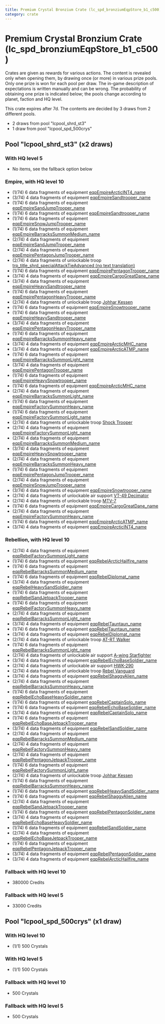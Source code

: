 ```yaml
---
title: Premium Crystal Bronzium Crate (lc_spd_bronziumEqpStore_b1_c500)
category: crate
---
```


# Premium Crystal Bronzium Crate (lc_spd_bronziumEqpStore_b1_c500)

Crates are given as rewards for various actions. The content is revealed only when opening them, by drawing once (or more) in various prize pools. Only one prize is won for each pool per draw. The in-game description of expectations is written manually and can be wrong. The probability of obtaining one prize is indicated below; the pools change according to planet, faction and HQ level.

This crate expires after 7d. The contents are decided by 3 draws from 2 different pools.
  * 2 draws from pool "lcpool_shrd_st3"
  * 1 draw from pool "lcpool_spd_500crys"

## Pool "lcpool_shrd_st3" (x2 draws)

### With HQ level 5

  * No items, see the fallback option below

### Empire, with HQ level 10

  * (1/74) 6 data fragments of equipment [eqpEmpireArcticINT4_name](eqpEmpireArcticINT4_name)
  * (3/74) 4 data fragments of equipment [eqpEmpireSandtrooper_name](eqpEmpireSandtrooper_name)
  * (1/74) 6 data fragments of equipment [eqpEmpireSandJumpTrooper_name](eqpEmpireSandJumpTrooper_name)
  * (1/74) 6 data fragments of equipment [eqpEmpireSandtrooper_name](eqpEmpireSandtrooper_name)
  * (1/74) 6 data fragments of equipment [eqpEmpireSnowJumpTrooper_name](eqpEmpireSnowJumpTrooper_name)
  * (1/74) 6 data fragments of equipment [eqpEmpireBarracksSummonMedium_name](eqpEmpireBarracksSummonMedium_name)
  * (2/74) 4 data fragments of equipment [eqpEmpireSandJumpTrooper_name](eqpEmpireSandJumpTrooper_name)
  * (2/74) 4 data fragments of equipment [eqpEmpirePentagonJumpTrooper_name](eqpEmpirePentagonJumpTrooper_name)
  * (2/74) 4 data fragments of unlockable troop [trp_title_shrd_specialAttackTieAdvanced (no text translation)](shrd_specialAttackTieAdvanced)
  * (1/74) 6 data fragments of equipment [eqpEmpirePentagonTrooper_name](eqpEmpirePentagonTrooper_name)
  * (3/74) 4 data fragments of equipment [eqpEmpireCargoGreatDane_name](eqpEmpireCargoGreatDane_name)
  * (3/74) 4 data fragments of equipment [eqpEmpireHeavySandtrooper_name](eqpEmpireHeavySandtrooper_name)
  * (1/74) 6 data fragments of equipment [eqpEmpirePentagonHeavyTrooper_name](eqpEmpirePentagonHeavyTrooper_name)
  * (2/74) 4 data fragments of unlockable troop [Johhar Kessen](EmpireJohhar)
  * (1/74) 6 data fragments of equipment [eqpEmpireSnowtrooper_name](eqpEmpireSnowtrooper_name)
  * (1/74) 6 data fragments of equipment [eqpEmpireHeavySandtrooper_name](eqpEmpireHeavySandtrooper_name)
  * (3/74) 4 data fragments of equipment [eqpEmpirePentagonHeavyTrooper_name](eqpEmpirePentagonHeavyTrooper_name)
  * (1/74) 6 data fragments of equipment [eqpEmpireBarracksSummonHeavy_name](eqpEmpireBarracksSummonHeavy_name)
  * (3/74) 4 data fragments of equipment [eqpEmpireArcticMHC_name](eqpEmpireArcticMHC_name)
  * (3/74) 4 data fragments of equipment [eqpEmpireArcticATMP_name](eqpEmpireArcticATMP_name)
  * (1/74) 6 data fragments of equipment [eqpEmpireBarracksSummonLight_name](eqpEmpireBarracksSummonLight_name)
  * (3/74) 4 data fragments of equipment [eqpEmpirePentagonTrooper_name](eqpEmpirePentagonTrooper_name)
  * (1/74) 6 data fragments of equipment [eqpEmpireHeavySnowtrooper_name](eqpEmpireHeavySnowtrooper_name)
  * (1/74) 6 data fragments of equipment [eqpEmpireArcticMHC_name](eqpEmpireArcticMHC_name)
  * (2/74) 4 data fragments of equipment [eqpEmpireBarracksSummonLight_name](eqpEmpireBarracksSummonLight_name)
  * (1/74) 6 data fragments of equipment [eqpEmpireFactorySummonHeavy_name](eqpEmpireFactorySummonHeavy_name)
  * (1/74) 6 data fragments of equipment [eqpEmpireFactorySummonLight_name](eqpEmpireFactorySummonLight_name)
  * (2/74) 4 data fragments of unlockable troop [Shock Trooper](Shock)
  * (2/74) 4 data fragments of equipment [eqpEmpireFactorySummonLight_name](eqpEmpireFactorySummonLight_name)
  * (2/74) 4 data fragments of equipment [eqpEmpireBarracksSummonMedium_name](eqpEmpireBarracksSummonMedium_name)
  * (3/74) 4 data fragments of equipment [eqpEmpireHeavySnowtrooper_name](eqpEmpireHeavySnowtrooper_name)
  * (2/74) 4 data fragments of equipment [eqpEmpireBarracksSummonHeavy_name](eqpEmpireBarracksSummonHeavy_name)
  * (1/74) 6 data fragments of equipment [eqpEmpirePentagonJumpTrooper_name](eqpEmpirePentagonJumpTrooper_name)
  * (2/74) 4 data fragments of equipment [eqpEmpireSnowJumpTrooper_name](eqpEmpireSnowJumpTrooper_name)
  * (3/74) 4 data fragments of equipment [eqpEmpireSnowtrooper_name](eqpEmpireSnowtrooper_name)
  * (2/74) 4 data fragments of unlockable air support [VT-49 Decimator](VT49)
  * (2/74) 4 data fragments of unlockable troop [MTV-7](MTV7)
  * (1/74) 6 data fragments of equipment [eqpEmpireCargoGreatDane_name](eqpEmpireCargoGreatDane_name)
  * (2/74) 4 data fragments of equipment [eqpEmpireFactorySummonHeavy_name](eqpEmpireFactorySummonHeavy_name)
  * (1/74) 6 data fragments of equipment [eqpEmpireArcticATMP_name](eqpEmpireArcticATMP_name)
  * (3/74) 4 data fragments of equipment [eqpEmpireArcticINT4_name](eqpEmpireArcticINT4_name)

### Rebellion, with HQ level 10

  * (2/74) 4 data fragments of equipment [eqpRebelFactorySummonLight_name](eqpRebelFactorySummonLight_name)
  * (1/74) 6 data fragments of equipment [eqpRebelArcticHailfire_name](eqpRebelArcticHailfire_name)
  * (1/74) 6 data fragments of equipment [eqpRebelBarracksSummonMedium_name](eqpRebelBarracksSummonMedium_name)
  * (1/74) 6 data fragments of equipment [eqpRebelDiplomat_name](eqpRebelDiplomat_name)
  * (3/74) 4 data fragments of equipment [eqpRebelHeavySandSoldier_name](eqpRebelHeavySandSoldier_name)
  * (1/74) 6 data fragments of equipment [eqpRebelSandJetpackTrooper_name](eqpRebelSandJetpackTrooper_name)
  * (1/74) 6 data fragments of equipment [eqpRebelFactorySummonHeavy_name](eqpRebelFactorySummonHeavy_name)
  * (2/74) 4 data fragments of equipment [eqpRebelBarracksSummonLight_name](eqpRebelBarracksSummonLight_name)
  * (3/74) 4 data fragments of equipment [eqpRebelTauntaun_name](eqpRebelTauntaun_name)
  * (1/74) 6 data fragments of equipment [eqpRebelTauntaun_name](eqpRebelTauntaun_name)
  * (3/74) 4 data fragments of equipment [eqpRebelDiplomat_name](eqpRebelDiplomat_name)
  * (2/74) 4 data fragments of unlockable troop [AT-RT Walker](ATRT)
  * (1/74) 6 data fragments of equipment [eqpRebelBarracksSummonLight_name](eqpRebelBarracksSummonLight_name)
  * (2/74) 4 data fragments of unlockable air support [A-wing Starfighter](AWing)
  * (3/74) 4 data fragments of equipment [eqpRebelEchoBaseSoldier_name](eqpRebelEchoBaseSoldier_name)
  * (2/74) 4 data fragments of unlockable air support [HWK-290](HWK290)
  * (2/74) 4 data fragments of unlockable troop [Rebel Vanguard](Vanguard)
  * (3/74) 4 data fragments of equipment [eqpRebelShaggyAlien_name](eqpRebelShaggyAlien_name)
  * (2/74) 4 data fragments of equipment [eqpRebelBarracksSummonHeavy_name](eqpRebelBarracksSummonHeavy_name)
  * (1/74) 6 data fragments of equipment [eqpRebelEchoBaseHeavySoldier_name](eqpRebelEchoBaseHeavySoldier_name)
  * (1/74) 6 data fragments of equipment [eqpRebelCaptainSolo_name](eqpRebelCaptainSolo_name)
  * (1/74) 6 data fragments of equipment [eqpRebelEchoBaseSoldier_name](eqpRebelEchoBaseSoldier_name)
  * (3/74) 4 data fragments of equipment [eqpRebelCaptainSolo_name](eqpRebelCaptainSolo_name)
  * (1/74) 6 data fragments of equipment [eqpRebelEchoBaseJetpackTrooper_name](eqpRebelEchoBaseJetpackTrooper_name)
  * (3/74) 4 data fragments of equipment [eqpRebelSandSoldier_name](eqpRebelSandSoldier_name)
  * (2/74) 4 data fragments of equipment [eqpRebelBarracksSummonMedium_name](eqpRebelBarracksSummonMedium_name)
  * (2/74) 4 data fragments of equipment [eqpRebelFactorySummonHeavy_name](eqpRebelFactorySummonHeavy_name)
  * (2/74) 4 data fragments of equipment [eqpRebelPentagonJetpackTrooper_name](eqpRebelPentagonJetpackTrooper_name)
  * (1/74) 6 data fragments of equipment [eqpRebelFactorySummonLight_name](eqpRebelFactorySummonLight_name)
  * (2/74) 4 data fragments of unlockable troop [Johhar Kessen](RebelJohhar)
  * (1/74) 6 data fragments of equipment [eqpRebelBarracksSummonHeavy_name](eqpRebelBarracksSummonHeavy_name)
  * (1/74) 6 data fragments of equipment [eqpRebelHeavySandSoldier_name](eqpRebelHeavySandSoldier_name)
  * (1/74) 6 data fragments of equipment [eqpRebelShaggyAlien_name](eqpRebelShaggyAlien_name)
  * (2/74) 4 data fragments of equipment [eqpRebelSandJetpackTrooper_name](eqpRebelSandJetpackTrooper_name)
  * (1/74) 6 data fragments of equipment [eqpRebelPentagonSoldier_name](eqpRebelPentagonSoldier_name)
  * (3/74) 4 data fragments of equipment [eqpRebelEchoBaseHeavySoldier_name](eqpRebelEchoBaseHeavySoldier_name)
  * (1/74) 6 data fragments of equipment [eqpRebelSandSoldier_name](eqpRebelSandSoldier_name)
  * (2/74) 4 data fragments of equipment [eqpRebelEchoBaseJetpackTrooper_name](eqpRebelEchoBaseJetpackTrooper_name)
  * (1/74) 6 data fragments of equipment [eqpRebelPentagonJetpackTrooper_name](eqpRebelPentagonJetpackTrooper_name)
  * (3/74) 4 data fragments of equipment [eqpRebelPentagonSoldier_name](eqpRebelPentagonSoldier_name)
  * (3/74) 4 data fragments of equipment [eqpRebelArcticHailfire_name](eqpRebelArcticHailfire_name)

### Fallback with HQ level 10

  * 380000 Credits

### Fallback with HQ level 5

  * 33000 Credits

## Pool "lcpool_spd_500crys" (x1 draw)

### With HQ level 10

  * (1/1) 500 Crystals

### With HQ level 5

  * (1/1) 500 Crystals

### Fallback with HQ level 10

  * 500 Crystals

### Fallback with HQ level 5

  * 500 Crystals